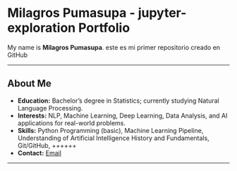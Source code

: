 # Milagros Pumasupa - jupyter-exploration Portfolio
My name is **Milagros Pumasupa**. este es mi primer repositorio creado en GitHub

---
## About Me
- **Education:** Bachelor’s degree in Statistics; currently studying Natural Language Processing.
- **Interests:** NLP, Machine Learning, Deep Learning, Data Analysis, and AI applications for real-world problems.
- **Skills:** Python Programming (basic), Machine Learning Pipeline, Understanding of Artificial Intelligence History and Fundamentals, Git/GitHub, ++++++
- **Contact:** [Email](mailto:milagrospumasupa@gmail.com)
---
